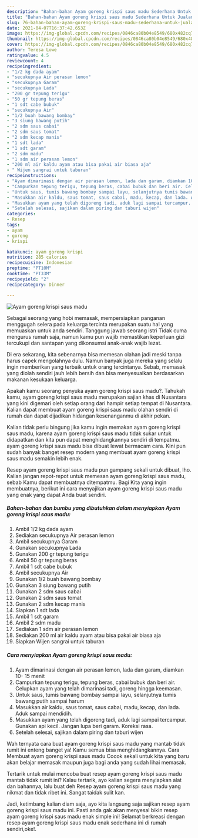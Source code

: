 ```yaml
---
description: "Bahan-bahan Ayam goreng krispi saus madu Sederhana Untuk Jualan"
title: "Bahan-bahan Ayam goreng krispi saus madu Sederhana Untuk Jualan"
slug: 76-bahan-bahan-ayam-goreng-krispi-saus-madu-sederhana-untuk-jualan
date: 2021-04-07T16:37:42.653Z
image: https://img-global.cpcdn.com/recipes/0846ca80b04e8549/680x482cq70/ayam-goreng-krispi-saus-madu-foto-resep-utama.jpg
thumbnail: https://img-global.cpcdn.com/recipes/0846ca80b04e8549/680x482cq70/ayam-goreng-krispi-saus-madu-foto-resep-utama.jpg
cover: https://img-global.cpcdn.com/recipes/0846ca80b04e8549/680x482cq70/ayam-goreng-krispi-saus-madu-foto-resep-utama.jpg
author: Teresa Lowe
ratingvalue: 4.5
reviewcount: 4
recipeingredient:
- "1/2 kg dada ayam"
- "secukupnya Air perasan lemon"
- "secukupnya Garam"
- "secukupnya Lada"
- "200 gr tepung terigu"
- "50 gr tepung beras"
- "1 sdt cabe bubuk"
- "secukupnya Air"
- "1/2 buah bawang bombay"
- "3 siung bawang putih"
- "2 sdm saus cabai"
- "2 sdm saus tomat"
- "2 sdm kecap manis"
- "1 sdt lada"
- "1 sdt garam"
- "2 sdm madu"
- "1 sdm air perasan lemon"
- "200 ml air kaldu ayam atau bisa pakai air biasa aja"
- " Wijen sangrai untuk taburan"
recipeinstructions:
- "Ayam dimarinasi dengan air perasan lemon, lada dan garam, diamkan 10- 15 menit"
- "Campurkan tepung terigu, tepung beras, cabai bubuk dan beri air. Celupkan ayam yang telah dimarinasi tadi, goreng hingga keemasan."
- "Untuk saus, tumis bawang bombay sampai layu, selanjutnya tumis bawang putih sampai harum"
- "Masukkan air kaldu, saus tomat, saus cabai, madu, kecap, dan lada. Aduk sampai mendidih."
- "Masukkan ayam yang telah digoreng tadi, aduk lagi sampai tercampur. Gunakan api kecil. Jangan lupa beri garam. Koreksi rasa."
- "Setelah selesai, sajikan dalam piring dan taburi wijen"
categories:
- Resep
tags:
- ayam
- goreng
- krispi

katakunci: ayam goreng krispi 
nutrition: 285 calories
recipecuisine: Indonesian
preptime: "PT10M"
cooktime: "PT33M"
recipeyield: "2"
recipecategory: Dinner

---
```



![Ayam goreng krispi saus madu](https://img-global.cpcdn.com/recipes/0846ca80b04e8549/680x482cq70/ayam-goreng-krispi-saus-madu-foto-resep-utama.jpg)

Sebagai seorang yang hobi memasak, mempersiapkan panganan menggugah selera pada keluarga tercinta merupakan suatu hal yang memuaskan untuk anda sendiri. Tanggung jawab seorang istri Tidak cuma mengurus rumah saja, namun kamu pun wajib memastikan keperluan gizi tercukupi dan santapan yang dikonsumsi anak-anak wajib lezat.

Di era  sekarang, kita sebenarnya bisa memesan olahan jadi meski tanpa harus capek mengolahnya dulu. Namun banyak juga mereka yang selalu ingin memberikan yang terbaik untuk orang tercintanya. Sebab, memasak yang diolah sendiri jauh lebih bersih dan bisa menyesuaikan berdasarkan makanan kesukaan keluarga. 



Apakah kamu seorang penyuka ayam goreng krispi saus madu?. Tahukah kamu, ayam goreng krispi saus madu merupakan sajian khas di Nusantara yang kini digemari oleh setiap orang dari hampir setiap tempat di Nusantara. Kalian dapat membuat ayam goreng krispi saus madu olahan sendiri di rumah dan dapat dijadikan hidangan kesenanganmu di akhir pekan.

Kalian tidak perlu bingung jika kamu ingin memakan ayam goreng krispi saus madu, karena ayam goreng krispi saus madu tidak sukar untuk didapatkan dan kita pun dapat menghidangkannya sendiri di tempatmu. ayam goreng krispi saus madu bisa dibuat lewat bermacam cara. Kini pun sudah banyak banget resep modern yang membuat ayam goreng krispi saus madu semakin lebih enak.

Resep ayam goreng krispi saus madu pun gampang sekali untuk dibuat, lho. Kalian jangan repot-repot untuk memesan ayam goreng krispi saus madu, sebab Kamu dapat membuatnya ditempatmu. Bagi Kita yang ingin membuatnya, berikut ini cara menyajikan ayam goreng krispi saus madu yang enak yang dapat Anda buat sendiri.

<!--inarticleads1-->

##### Bahan-bahan dan bumbu yang dibutuhkan dalam menyiapkan Ayam goreng krispi saus madu:

1. Ambil 1/2 kg dada ayam
1. Sediakan secukupnya Air perasan lemon
1. Ambil secukupnya Garam
1. Gunakan secukupnya Lada
1. Gunakan 200 gr tepung terigu
1. Ambil 50 gr tepung beras
1. Ambil 1 sdt cabe bubuk
1. Ambil secukupnya Air
1. Gunakan 1/2 buah bawang bombay
1. Gunakan 3 siung bawang putih
1. Gunakan 2 sdm saus cabai
1. Gunakan 2 sdm saus tomat
1. Gunakan 2 sdm kecap manis
1. Siapkan 1 sdt lada
1. Ambil 1 sdt garam
1. Ambil 2 sdm madu
1. Sediakan 1 sdm air perasan lemon
1. Sediakan 200 ml air kaldu ayam atau bisa pakai air biasa aja
1. Siapkan  Wijen sangrai untuk taburan




<!--inarticleads2-->

##### Cara menyiapkan Ayam goreng krispi saus madu:

1. Ayam dimarinasi dengan air perasan lemon, lada dan garam, diamkan 10- 15 menit
1. Campurkan tepung terigu, tepung beras, cabai bubuk dan beri air. Celupkan ayam yang telah dimarinasi tadi, goreng hingga keemasan.
1. Untuk saus, tumis bawang bombay sampai layu, selanjutnya tumis bawang putih sampai harum
1. Masukkan air kaldu, saus tomat, saus cabai, madu, kecap, dan lada. Aduk sampai mendidih.
1. Masukkan ayam yang telah digoreng tadi, aduk lagi sampai tercampur. Gunakan api kecil. Jangan lupa beri garam. Koreksi rasa.
1. Setelah selesai, sajikan dalam piring dan taburi wijen




Wah ternyata cara buat ayam goreng krispi saus madu yang mantab tidak rumit ini enteng banget ya! Kamu semua bisa menghidangkannya. Cara Membuat ayam goreng krispi saus madu Cocok sekali untuk kita yang baru akan belajar memasak maupun juga bagi anda yang sudah lihai memasak.

Tertarik untuk mulai mencoba buat resep ayam goreng krispi saus madu mantab tidak rumit ini? Kalau tertarik, ayo kalian segera menyiapkan alat dan bahannya, lalu buat deh Resep ayam goreng krispi saus madu yang nikmat dan tidak ribet ini. Sangat taidak sulit kan. 

Jadi, ketimbang kalian diam saja, ayo kita langsung saja sajikan resep ayam goreng krispi saus madu ini. Pasti anda gak akan menyesal bikin resep ayam goreng krispi saus madu enak simple ini! Selamat berkreasi dengan resep ayam goreng krispi saus madu enak sederhana ini di rumah sendiri,oke!.

